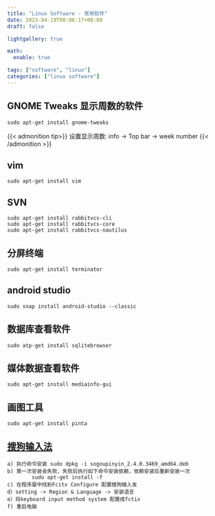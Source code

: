 ```yaml
---
title: "Linux Software - 常用软件"
date: 2023-04-19T00:06:17+08:00
draft: false

lightgallery: true

math:
  enable: true

tags: ["software", "linux"]
categories: ["linux software"]
---
```


## GNOME Tweaks 显示周数的软件
```
sudo apt-get install gnome-tweaks
```
{{< admonition tip>}}
设置显示周数: info -> Top bar -> week number
{{< /admonition >}}

## vim
```
sudo apt-get install vim
```
## SVN
```
sudo apt-get install rabbitvcs-cli
sudo apt-get install rabbitvcs-core
sudo apt-get install rabbitvcs-nautilus
```

## 分屏终端
```
sudo apt-get install terminator
```

## android studio
```
sudo snap install android-studio --classic
```

## 数据库查看软件
```
sudo atp-get install sqlitebrowser
```

## 媒体数据查看软件
```
sudo apt-get install mediainfo-gui
```

## 画图工具
```
sudo apt-get install pinta
```

## [搜狗输入法](https://shurufa.sogou.com/linux)
```
a) 执行命令安装 sudo dpkg -i sogoupinyin_2.4.0.3469_amd64.deb
b) 第一次安装会失败，失败后执行如下命令安装依赖，依赖安装后重新安装一次
		sudo apt-get install -f 
c) 在程序屋中找到Fcitx Configure 配置搜狗输入发
d）setting -> Region & Language -> 安装语言
e）将keyboard input method system 配置成fctix
f) 重启电脑
```
